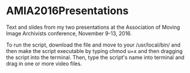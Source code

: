 # AMIA2016Presentations
Text and slides from my two presentations at the Association of Moving Image Archivists conference, November 9-13, 2016.

To run the script, download the file and move to your /usr/local/bin/ and then make the script executable by typing chmod u+x and then dragging the script into the terminal. Then, type the script's name into terminal and drag in one or more video files. 
